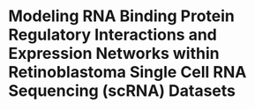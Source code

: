 # Modeling RNA Binding Protein Regulatory Interactions and Expression Networks within Retinoblastoma Single Cell RNA Sequencing (scRNA) Datasets
